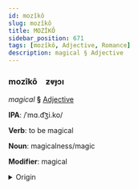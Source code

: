 ```yaml
---
id: mozîkô
slug: mozîkô
title: MOZÎKÔ
sidebar_position: 671
tags: [mozîkô, Adjective, Romance]
description: magical § Adjective
---
```


### mozîkô&emsp;<span kind="abugida">ƶⱴɟɔı</span>

*magical* **§** [Adjective](../../tags/Adjective)

**IPA**: /ˈmɑ.d͡ʒi.ko/

**Verb**: to be magical

**Noun**: magicalness/magic

**Modifier**: magical

<details>
    <summary>Origin</summary>
    Italian magico /ˈma.d͡ʒi.ko/<br/>
    <em>Romance Language Family</em>
</details>